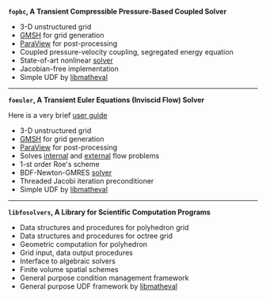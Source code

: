 **`fopbc`, A Transient Compressible Pressure-Based Coupled Solver**

* 3-D unstructured grid
* [GMSH](http://geuz.org/gmsh/) for grid generation
* [ParaView](http://www.paraview.org/) for post-processing
* Coupled pressure-velocity coupling, segregated energy equation
* State-of-art nonlinear [solver](https://computation.llnl.gov/casc/sundials/main.html)
* Jacobian-free implementation
* Simple UDF by [libmatheval](http://www.gnu.org/software/libmatheval/)

***

**`foeuler`, A Transient Euler Equations (Inviscid Flow) Solver**

Here is a very brief [user guide](https://drive.google.com/file/d/0B0ArQPxS-HQZWktBSzIwSlRzdk0/view?usp=sharing)

* 3-D unstructured grid
* [GMSH](http://geuz.org/gmsh/) for grid generation
* [ParaView](http://www.paraview.org/) for post-processing
* Solves [internal](https://drive.google.com/file/d/0B0ArQPxS-HQZOFE3NmxWd296Vlk/view?usp=sharing) and [external](https://drive.google.com/file/d/0B0ArQPxS-HQZdWJQcEdxRENMX2M/view?usp=sharing) flow problems
* 1-st order Roe's scheme
* BDF-Newton-GMRES [solver](https://computation.llnl.gov/casc/sundials/main.html)
* Threaded Jacobi iteration preconditioner
* Simple UDF by [libmatheval](http://www.gnu.org/software/libmatheval/)

***

**`libfosolvers`, A Library for Scientific Computation Programs**

* Data structures and procedures for polyhedron grid
* Data structures and procedures for octree grid
* Geometric computation for polyhedron
* Grid input, data output procedures
* Interface to algebraic solvers
* Finite volume spatial schemes
* General purpose condition management framework
* General purpose UDF framework by [libmatheval](http://www.gnu.org/software/libmatheval/)
